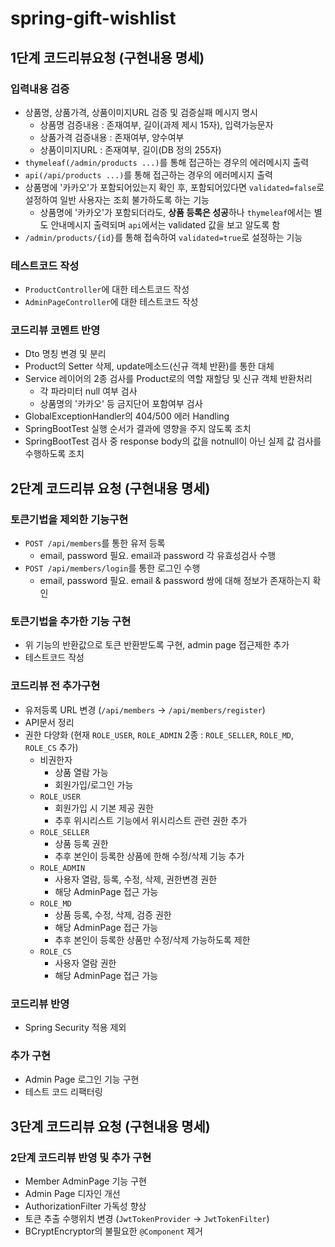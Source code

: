# spring-gift-wishlist

## 1단계 코드리뷰요청 (구현내용 명세)
### 입력내용 검증
- 상품명, 상품가격, 상품이미지URL 검증 및 검증실패 메시지 명시
  - 상품명 검증내용 : 존재여부, 길이(과제 제시 15자), 입력가능문자
  - 상품가격 검증내용 : 존재여부, 양수여부
  - 상품이미지URL : 존재여부, 길이(DB 정의 255자)
- `thymeleaf(/admin/products ...)`를 통해 접근하는 경우의 에러메시지 출력
- `api(/api/products ...)`를 통해 접근하는 경우의 에러메시지 출력
- 상품명에 '카카오'가 포함되어있는지 확인 후, 포함되어있다면 `validated=false`로 설정하여 일반 사용자는 조회 불가하도록 하는 기능
  - 상품명에 '카카오'가 포함되더라도, **상품 등록은 성공**하나 `thymeleaf`에서는 별도 안내메시지 출력되며 `api`에서는 validated 값을 보고 알도록 함
- `/admin/products/{id}`를 통해 접속하여 `validated=true`로 설정하는 기능
### 테스트코드 작성
- `ProductController`에 대한 테스트코드 작성
- `AdminPageController`에 대한 테스트코드 작성
### 코드리뷰 코멘트 반영
- Dto 명칭 변경 및 분리
- Product의 Setter 삭제, update메소드(신규 객체 반환)를 통한 대체
- Service 레이어의 2종 검사를 Product로의 역할 재할당 및 신규 객체 반환처리
  - 각 파라미터 null 여부 검사
  - 상품명의 '카카오' 등 금지단어 포함여부 검사
- GlobalExceptionHandler의 404/500 에러 Handling
- SpringBootTest 실행 순서가 결과에 영향을 주지 않도록 조치
- SpringBootTest 검사 중 response body의 값을 notnull이 아닌 실제 값 검사를 수행하도록 조치

## 2단계 코드리뷰 요청 (구현내용 명세)
### 토큰기법을 제외한 기능구현
- `POST /api/members`를 통한 유저 등록
  - email, password 필요. email과 password 각 유효성검사 수행
- `POST /api/members/login`를 통한 로그인 수행
  - email, password 필요. email & password 쌍에 대해 정보가 존재하는지 확인
### 토큰기법을 추가한 기능 구현
- 위 기능의 반환값으로 토큰 반환받도록 구현, admin page 접근제한 추가
- 테스트코드 작성
### 코드리뷰 전 추가구현
- 유저등록 URL 변경 (`/api/members` -> `/api/members/register`)
- API문서 정리
- 권한 다양화 (현재 `ROLE_USER`, `ROLE_ADMIN` 2종 : `ROLE_SELLER`, `ROLE_MD`, `ROLE_CS` 추가)
  - 비권한자
    - 상품 열람 가능
    - 회원가입/로그인 가능
  - `ROLE_USER`
    - 회원가입 시 기본 제공 권한
    - 추후 위시리스트 기능에서 위시리스트 관련 권한 추가
  - `ROLE_SELLER`
    - 상품 등록 권한
    - 추후 본인이 등록한 상품에 한해 수정/삭제 기능 추가
  - `ROLE_ADMIN`
    - 사용자 열람, 등록, 수정, 삭제, 권한변경 권한
    - 해당 AdminPage 접근 가능
  - `ROLE_MD`
    - 상품 등록, 수정, 삭제, 검증 권한
    - 해당 AdminPage 접근 가능
    - 추후 본인이 등록한 상품만 수정/삭제 가능하도록 제한
  - `ROLE_CS`
    - 사용자 열람 권한
    - 해당 AdminPage 접근 가능
### 코드리뷰 반영
- Spring Security 적용 제외
### 추가 구현
- Admin Page 로그인 기능 구현
- 테스트 코드 리팩터링

## 3단계 코드리뷰 요청 (구현내용 명세)
### 2단계 코드리뷰 반영 및 추가 구현
- Member AdminPage 기능 구현
- Admin Page 디자인 개선
- AuthorizationFilter 가독성 향상
- 토큰 추출 수행위치 변경 (`JwtTokenProvider` -> `JwtTokenFilter`)
- BCryptEncryptor의 불필요한 `@Component` 제거

